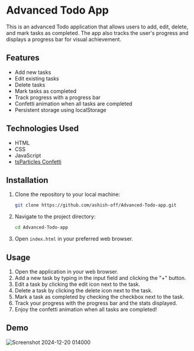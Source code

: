 # Advanced Todo App

This is an advanced Todo application that allows users to add, edit, delete, and mark tasks as completed. The app also tracks the user's progress and displays a progress bar for visual achievement.

## Features

- Add new tasks
- Edit existing tasks
- Delete tasks
- Mark tasks as completed
- Track progress with a progress bar
- Confetti animation when all tasks are completed
- Persistent storage using localStorage

## Technologies Used

- HTML
- CSS
- JavaScript
- [tsParticles Confetti](https://github.com/matteobruni/tsparticles)

## Installation

1. Clone the repository to your local machine:
    ```bash
    git clone https://github.com/ashish-off/Advanced-Todo-app.git
    ```

2. Navigate to the project directory:
    ```bash
    cd Advanced-Todo-app
    ```

3. Open `index.html` in your preferred web browser.

## Usage

1. Open the application in your web browser.
2. Add a new task by typing in the input field and clicking the "+" button.
3. Edit a task by clicking the edit icon next to the task.
4. Delete a task by clicking the delete icon next to the task.
5. Mark a task as completed by checking the checkbox next to the task.
6. Track your progress with the progress bar and the stats displayed.
7. Enjoy the confetti animation when all tasks are completed!

## Demo

![Screenshot 2024-12-20 014000](https://github.com/user-attachments/assets/9fdf1b5c-31d6-4a10-a965-6ed5f2ba42f6)


